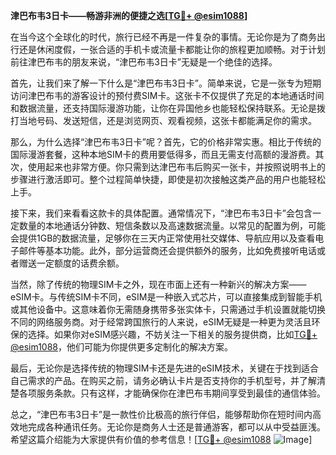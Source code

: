 **津巴布韦3日卡——畅游非洲的便捷之选[[TG💪+ @esim1088](https://t.me/s/esim1088)]**

在当今这个全球化的时代，旅行已经不再是一件复杂的事情。无论你是为了商务出行还是休闲度假，一张合适的手机卡或流量卡都能让你的旅程更加顺畅。对于计划前往津巴布韦的朋友来说，“津巴布韦3日卡”无疑是一个绝佳的选择。

首先，让我们来了解一下什么是“津巴布韦3日卡”。简单来说，它是一张专为短期访问津巴布韦的游客设计的预付费SIM卡。这张卡不仅提供了充足的本地通话时间和数据流量，还支持国际漫游功能，让你在异国他乡也能轻松保持联系。无论是拨打当地号码、发送短信，还是浏览网页、观看视频，这张卡都能满足你的需求。

那么，为什么选择“津巴布韦3日卡”呢？首先，它的价格非常实惠。相比于传统的国际漫游套餐，这种本地SIM卡的费用要低得多，而且无需支付高额的漫游费。其次，使用起来也非常方便。你只需到达津巴布韦后购买一张卡，并按照说明书上的步骤进行激活即可。整个过程简单快捷，即使是初次接触这类产品的用户也能轻松上手。

接下来，我们来看看这款卡的具体配置。通常情况下，“津巴布韦3日卡”会包含一定数量的本地通话分钟数、短信条数以及高速数据流量。以常见的配置为例，可能会提供1GB的数据流量，足够你在三天内正常使用社交媒体、导航应用以及查看电子邮件等基本功能。此外，部分运营商还会提供额外的服务，比如免费接听电话或者赠送一定额度的话费余额。

当然，除了传统的物理SIM卡之外，现在市面上还有一种新兴的解决方案——eSIM卡。与传统SIM卡不同，eSIM是一种嵌入式芯片，可以直接集成到智能手机或其他设备中。这意味着你无需随身携带多张实体卡，只需通过手机设置就能切换不同的网络服务商。对于经常跨国旅行的人来说，eSIM无疑是一种更为灵活且环保的选择。如果你对eSIM感兴趣，不妨关注一下相关的服务提供商，比如[TG💪+ @esim1088](https://t.me/s/esim1088)，他们可能为你提供更多定制化的解决方案。

最后，无论你是选择传统的物理SIM卡还是先进的eSIM技术，关键在于找到适合自己需求的产品。在购买之前，请务必确认卡片是否支持你的手机型号，并了解清楚各项服务条款。只有这样，才能确保你在津巴布韦期间享受到最佳的通信体验。

总之，“津巴布韦3日卡”是一款性价比极高的旅行伴侣，能够帮助你在短时间内高效地完成各种通讯任务。无论你是商务人士还是普通游客，都可以从中受益匪浅。希望这篇介绍能为大家提供有价值的参考信息！[[TG💪+ @esim1088](https://t.me/s/esim1088) ![Image](https://i.postimg.cc/4NQfJmqS/Snipaste-2025-05-13-00-14-12.png)]